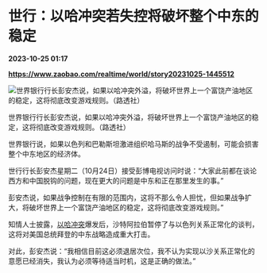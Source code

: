 # 世行：以哈冲突若失控将破坏整个中东的稳定

**2023-10-25 01:17**

**https://www.zaobao.com/realtime/world/story20231025-1445512**

![世界银行行长彭安杰说，如果以哈冲突外溢，将破坏世界上一个富饶产油地区的稳定，这将彻底改变游戏规则。（路透社）](https://static.zaobao.com/s3fs-public/styles/article_large_full/public/articles/2023/10/25/2023-10-15T111256Z760207565RC2VS3APLQQ5RTRMADP3IMF-WORLDBANK.JPG?itok=nMIpQz9I "世界银行行长彭安杰说，如果以哈冲突外溢，将破坏世界上一个富饶产油地区的稳定，这将彻底改变游戏规则。（路透社）")

世界银行行长彭安杰说，如果以哈冲突外溢，将破坏世界上一个富饶产油地区的稳定，这将彻底改变游戏规则。（路透社）

世界银行说，如果以色列和巴勒斯坦激进组织哈马斯的战争不受遏制，可能会损害整个中东地区的经济体。

世行行长彭安杰星期二（10月24日）接受彭博电视访问时说：“大家此前都在谈论西方和中国脱钩的问题，现在更大的问题是中东和正在那里发生的事。”

彭安杰说，如果战争控制在有限的范围内，这将不那么令人担忧，但如果战争扩大，将破坏世界上一个富饶产油地区的稳定，这将彻底改变游戏规则。”

知情人士披露，[以哈冲突](https://www.zaobao.com/keywords/yi-ha-chong-tu)爆发后，沙特阿拉伯暂停了与以色列关系正常化的谈判，这将对美国总统拜登的中东战略造成重大打击。

对此，彭安杰说：“我相信目前这必须退居次位，我不认为实现以沙关系正常化的意愿已经消失，我认为必须等待适当时机，这是正确的做法。”